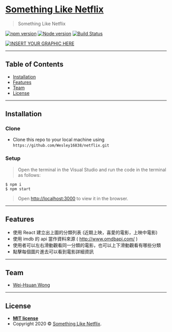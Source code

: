 # <a href="#" target="_blank">Something Like Netflix</a>

> Something Like Netflix

[![npm version](https://img.shields.io/npm/v/if-node-version.svg?style=flat)](https://www.npmjs.com/package/if-node-version)
[![Node version](https://img.shields.io/node/v/if-node-version.svg?style=flat)](https://www.npmjs.com/package/if-node-version)
[![Build Status](https://travis-ci.org/mysticatea/if-node-version.svg?branch=master)](https://travis-ci.org/mysticatea/if-node-version)

[![INSERT YOUR GRAPHIC HERE](page.png)]()

---

## Table of Contents


- [Installation](#installation)
- [Features](#features)
- [Team](#team)
- [License](#license)


---

## Installation
### Clone

- Clone this repo to your local machine using `https://github.com/Wesley16838/netflix.git`

### Setup

> Open the terminal in the Visual Studio
> and run the code in the terminal as follows:
```shell
$ npm i
$ npm start
```



>Open [http://localhost:3000](http://localhost:3000) to view it in the browser.

---

## Features
- 使⽤ React 建⽴出上圖的分類列表 (近期上映，喜愛的電影，上映中電影)
- 使⽤ imdb 的 api 當作資料來源 ( http://www.omdbapi.com/ )
- 使⽤者可以左右滑動觀看同⼀分類的電影，也可以上下滑動觀看有哪些分類
- 點擊每個圖⽚進去可以看到電影詳細資訊


---

## Team

- <a href="https://github.com/Wesley16838" target="_blank">Wei-Hsuan Wong</a>

---


## License


- **[MIT license](http://opensource.org/licenses/mit-license.php)**
- Copyright 2020 © <a href="#" target="_blank">Something Like Netflix</a>.
